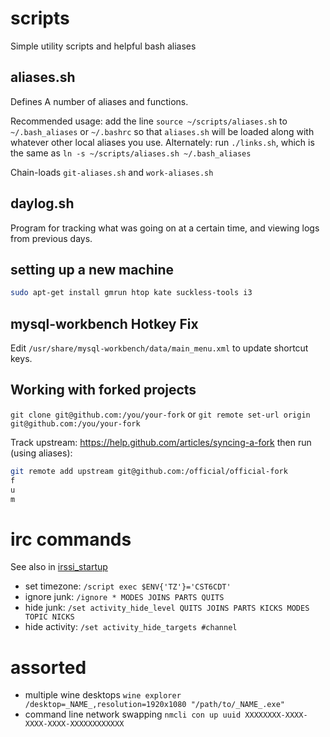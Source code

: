 # scripts

Simple utility scripts and helpful bash aliases

## aliases.sh

Defines A number of aliases and functions.

Recommended usage: add the line `source ~/scripts/aliases.sh` to `~/.bash_aliases` or `~/.bashrc` so that `aliases.sh` will be loaded along with whatever other local aliases you use.
Alternately: run `./links.sh`, which is the same as `ln -s ~/scripts/aliases.sh ~/.bash_aliases`

Chain-loads `git-aliases.sh` and `work-aliases.sh`

## daylog.sh

Program for tracking what was going on at a certain time, and viewing logs
from previous days.

## setting up a new machine

```bash
sudo apt-get install gmrun htop kate suckless-tools i3
```

## mysql-workbench Hotkey Fix

Edit `/usr/share/mysql-workbench/data/main_menu.xml` to update shortcut keys.

## Working with forked projects

`git clone git@github.com:/you/your-fork` or `git remote set-url origin git@github.com:/you/your-fork`

Track upstream: https://help.github.com/articles/syncing-a-fork then run (using aliases):
```bash
git remote add upstream git@github.com:/official/official-fork
f
u
m
```

# irc commands #

See also in [irssi_startup](./irssi_startup)

* set timezone: `/script exec $ENV{'TZ'}='CST6CDT'`
* ignore junk: `/ignore * MODES JOINS PARTS QUITS`
* hide junk: `/set activity_hide_level QUITS JOINS PARTS KICKS MODES TOPIC NICKS`
* hide activity: `/set activity_hide_targets #channel`

# assorted #

* multiple wine desktops `wine explorer /desktop=_NAME_,resolution=1920x1080 "/path/to/_NAME_.exe"`
* command line network swapping `nmcli con up uuid XXXXXXXX-XXXX-XXXX-XXXX-XXXXXXXXXXXX`
